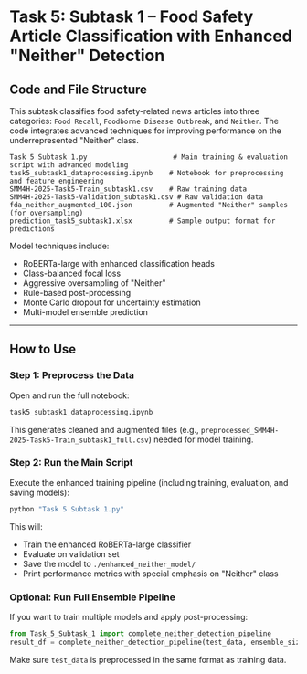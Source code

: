 # Task 5: Subtask 1 – Food Safety Article Classification with Enhanced "Neither" Detection

## Code and File Structure

This subtask classifies food safety-related news articles into three categories: `Food Recall`, `Foodborne Disease Outbreak`, and `Neither`. The code integrates advanced techniques for improving performance on the underrepresented "Neither" class.

```
Task 5 Subtask 1.py                     # Main training & evaluation script with advanced modeling
task5_subtask1_dataprocessing.ipynb    # Notebook for preprocessing and feature engineering
SMM4H-2025-Task5-Train_subtask1.csv    # Raw training data
SMM4H-2025-Task5-Validation_subtask1.csv # Raw validation data
fda_neither_augmented_100.json         # Augmented "Neither" samples (for oversampling)
prediction_task5_subtask1.xlsx         # Sample output format for predictions
```

Model techniques include:

* RoBERTa-large with enhanced classification heads
* Class-balanced focal loss
* Aggressive oversampling of "Neither"
* Rule-based post-processing
* Monte Carlo dropout for uncertainty estimation
* Multi-model ensemble prediction

---

## How to Use

### Step 1: Preprocess the Data

Open and run the full notebook:

```bash
task5_subtask1_dataprocessing.ipynb
```

This generates cleaned and augmented files (e.g., `preprocessed_SMM4H-2025-Task5-Train_subtask1_full.csv`) needed for model training.

### Step 2: Run the Main Script

Execute the enhanced training pipeline (including training, evaluation, and saving models):

```bash
python "Task 5 Subtask 1.py"
```

This will:

* Train the enhanced RoBERTa-large classifier
* Evaluate on validation set
* Save the model to `./enhanced_neither_model/`
* Print performance metrics with special emphasis on "Neither" class

### Optional: Run Full Ensemble Pipeline

If you want to train multiple models and apply post-processing:

```python
from Task_5_Subtask_1 import complete_neither_detection_pipeline
result_df = complete_neither_detection_pipeline(test_data, ensemble_size=3)
```

Make sure `test_data` is preprocessed in the same format as training data.

